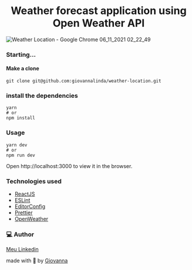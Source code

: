 <h1 align="center">Weather forecast application using Open Weather API</h1>

![Weather Location - Google Chrome 06_11_2021 02_22_49](https://user-images.githubusercontent.com/71105672/140599024-e551c594-1f99-4cf7-9e1d-0c72dbbdadfd.png)


### Starting...
#### Make a clone
```
git clone git@github.com:giovannalinda/weather-location.git
```
### install the dependencies
```
yarn
# or
npm install
```
### Usage
```
yarn dev
# or
npm run dev
```
Open http://localhost:3000 to view it in the browser.

### Technologies used
* [ReactJS](https://reactjs.org)
* [ESLint](https://eslint.org)
* [EditorConfig](https://editorconfig.org)
* [Prettier](https://prettier.io/)
* [OpenWeather](https://openweathermap.org/)

### 💻 Author
[Meu Linkedin](https://www.linkedin.com/in/giovannalinda)
  
made with :purple_heart: by [Giovanna](https://www.linkedin.com/in/giovannalinda)
